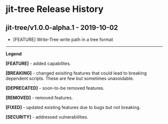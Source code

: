 # jit-tree Release History

## jit-tree/v1.0.0-alpha.1 - 2019-10-02

- [FEATURE] Write-Tree write path in a tree format

---
**Legend**

**[FEATURE]** - added capabilites.

**[BREAKING]** - changed exisiting features that could lead to breaking dependent scripts. These are few but sometimes unavoidable. 

**[DEPRECATED]** - soon-to-be removed features.

**[REMOVED]** - removed features.

**[FIXED]** - updated existing features due to bugs but not breaking.

**[SECURITY]** - addressed vulnerabilities.
